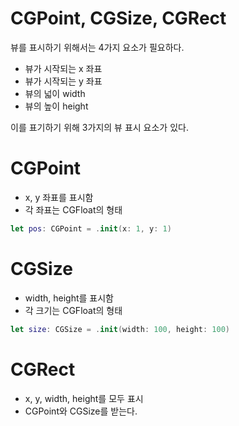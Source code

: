 # CGPoint, CGSize, CGRect

뷰를 표시하기 위해서는 4가지 요소가 필요하다.

- 뷰가 시작되는 x 좌표
- 뷰가 시작되는 y 좌표
- 뷰의 넓이 width
- 뷰의 높이 height

이를 표기하기 위해 3가지의 뷰 표시 요소가 있다.

# CGPoint

- x, y 좌표를 표시함
- 각 좌표는 CGFloat의 형태

```swift
let pos: CGPoint = .init(x: 1, y: 1)
```

# CGSize

- width, height를 표시함
- 각 크기는 CGFloat의 형태

```swift
let size: CGSize = .init(width: 100, height: 100)
```

# CGRect

- x, y, width, height를 모두 표시
- CGPoint와 CGSize를 받는다.